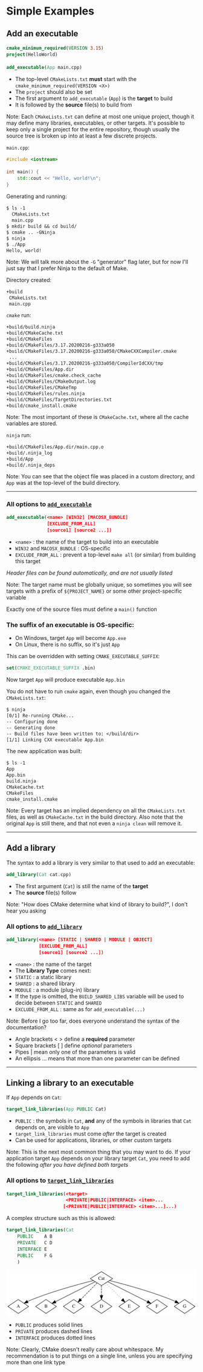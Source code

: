# Simple Examples


## Add an executable
```cmake
cmake_minimum_required(VERSION 3.15)
project(HelloWorld)

add_executable(App main.cpp)
```
* The top-level `CMakeLists.txt` **must** start with the `cmake_minimum_required(VERSION <X>)`
* The `project` should also be set
* The first argument to `add_executable` (`App`) is the **target** to build
* It is followed by the **source** file(s) to build from

Note:
Each `CMakeLists.txt` can define at most one unique project, though it may define many libraries, executables, or other targets.
It's possible to keep only a single project for the entire repository, though usually the source tree is broken up into at least a few discrete projects.


`main.cpp`:
```cpp
#include <iostream>

int main() {
    std::cout << "Hello, world!\n";
}
```

Generating and running:
```shell
$ ls -1
  CMakeLists.txt
  main.cpp
$ mkdir build && cd build/
$ cmake .. -GNinja
$ ninja
$ ./App
Hello, world!
```

Note:
We will talk more about the `-G` "generator" flag later, but for now I'll just say that I prefer Ninja to the default of Make.


Directory created:
```shell
+build
 CMakeLists.txt
 main.cpp
```


`cmake` run:
```shell
+build/build.ninja
+build/CMakeCache.txt
+build/CMakeFiles
+build/CMakeFiles/3.17.20200216-g333a050
+build/CMakeFiles/3.17.20200216-g333a050/CMakeCXXCompiler.cmake
 ...
+build/CMakeFiles/3.17.20200216-g333a050/CompilerIdCXX/tmp
+build/CMakeFiles/App.dir
+build/CMakeFiles/cmake.check_cache
+build/CMakeFiles/CMakeOutput.log
+build/CMakeFiles/CMakeTmp
+build/CMakeFiles/rules.ninja
+build/CMakeFiles/TargetDirectories.txt
+build/cmake_install.cmake
```

Note:
The most important of these is `CMakeCache.txt`, where all the cache variables are stored.


`ninja` run:
```shell
+build/CMakeFiles/App.dir/main.cpp.o
+build/.ninja_log
+build/App
+build/.ninja_deps
```

Note:
You can see that the object file was placed in a custom directory, and `App` was at the top-level of the build directory.

---

### All options to [`add_executable`](https://cmake.org/cmake/help/latest/command/add_executable.html)
```cmake
add_executable(<name> [WIN32] [MACOSX_BUNDLE]
               [EXCLUDE_FROM_ALL]
               [source1] [source2 ...])
```
* `<name>` : the name of the target to build into an executable
* `WIN32` and `MACOSX_BUNDLE` : OS-specific
* `EXCLUDE_FROM_ALL` : prevent a top-level `make all` (or similar) from building this target

*Header files can be found automatically, and are not usually listed*

Note:
The target name must be globally unique, so sometimes you will see targets with a prefix of `${PROJECT_NAME}` or some other project-specific variable

Exactly one of the source files must define a `main()` function


### The suffix of an executable is OS-specific:
* On Windows, target `App` will become `App.exe`
* On Linux, there is no suffix, so it's just `App`

This can be overridden with setting `CMAKE_EXECUTABLE_SUFFIX`:
```cmake
set(CMAKE_EXECUTABLE_SUFFIX .bin)
```
Now target `App` will produce executable `App.bin`


You do not have to run `cmake` again, even though you changed the `CMakeLists.txt`:
```shell
$ ninja
[0/1] Re-running CMake...
-- Configuring done
-- Generating done
-- Build files have been written to: </build/dir>
[1/1] Linking CXX executable App.bin
```

The new application was built:
```shell
$ ls -1
App
App.bin
build.ninja
CMakeCache.txt
CMakeFiles
cmake_install.cmake
```

Note:
Every target has an implied dependency on all the `CMakeLists.txt` files, as well as `CMakeCache.txt` in the build directory.
Also note that the original `App` is still there, and that not even a `ninja clean` will remove it.

---

## Add a library
The syntax to add a library is very similar to that used to add an executable:
```cmake
add_library(Cat cat.cpp)
```
* The first argument (`Cat`) is still the name of the **target**
* The **source** file(s) follow

Note: "How does CMake determine what kind of library to build?", I don't hear you asking


### All options to [`add_library`](https://cmake.org/cmake/help/latest/command/add_library.html)
```cmake
add_library(<name> [STATIC | SHARED | MODULE | OBJECT]
            [EXCLUDE_FROM_ALL]
            [source1] [source2 ...])
```
* `<name>` : the name of the target
* The **Library Type** comes next:
 * `STATIC` : a static library
 * `SHARED` : a shared library
 * `MODULE` : a module (plug-in) library
 * If the type is omitted, the `BUILD_SHARED_LIBS` variable will be used to decide between `STATIC` and `SHARED`
* `EXCLUDE_FROM_ALL` : same as for `add_executable(...)`

Note:
Before I go too far, does everyone understand the syntax of the documentation?
* Angle brackets < > define a **required** parameter
* Square brackets [ ] define *optional* parameters
* Pipes | mean only one of the parameters is valid
* An ellipsis ... means that more than one parameter can be defined

---

## Linking a library to an executable

If `App` depends on `Cat`:
```cmake
target_link_libraries(App PUBLIC Cat)
```
* `PUBLIC` : the symbols in `Cat`, **and** any of the symbols in libraries that `Cat` depends on, are visible to `App`
* `target_link_libraries` must come *after* the target is created
* Can be used for applications, libraries, or other custom targets

Note:
This is the next most common thing that you may want to do. If your application target `App` depends on your library target `Cat`, you need to add the following *after you have defined both targets*


### All options to [`target_link_libraries`](https://cmake.org/cmake/help/latest/command/target_link_libraries.html)
```cmake
target_link_libraries(<target>
                      <PRIVATE|PUBLIC|INTERFACE> <item>...
                     [<PRIVATE|PUBLIC|INTERFACE> <item>...]...)
```


A complex structure such as this is allowed:
```cmake
target_link_libraries(Cat
    PUBLIC    A B
    PRIVATE   C D
    INTERFACE E
    PUBLIC    F G
    )
```
![](cmake/VariousLinkTypes.svg)
* `PUBLIC` produces solid lines
* `PRIVATE` produces dashed lines
* `INTERFACE` produces dotted lines

Note:
Clearly, CMake doesn't really care about whitespace. My recommendation is to put things on a single line, unless you are specifying more than one link type
